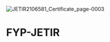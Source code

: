 ![JETIR2106581_Certificate_page-0003](https://user-images.githubusercontent.com/106008685/180836325-c82ef757-5d23-45d8-9348-4b427cd061f0.jpg)
# FYP-JETIR
